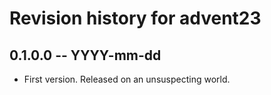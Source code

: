 # Revision history for advent23

## 0.1.0.0 -- YYYY-mm-dd

* First version. Released on an unsuspecting world.
